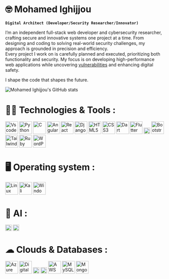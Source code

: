 # 🤓 Mohamed Ighijjou

**``Digital Architect (Developer/Security Researcher/Innovator)``**

I’m an independent full-stack web developer and cybersecurity researcher, crafting secure and innovative systems one project at a time. From designing and coding to solving real-world security challenges, my approach is grounded in precision and efficiency.  
Every project I work on is carefully planned and executed, prioritizing both functionality and security. My focus is on developing high-performance web applications while uncovering [vulnerabilities](https://en.wikipedia.org/wiki/Vulnerability_(computer_security)) and enhancing digital safety.

I shape the code that shapes the future.

![Mohamed Ighijjou's GitHub stats](https://github-readme-stats.vercel.app/api?username=Wanda0fU&show_icons=true&theme=transparent)

# 🧑‍💻 Technologies & Tools :

<img src="https://raw.githubusercontent.com/marwin1991/profile-technology-icons/refs/heads/main/icons/visual_studio_code.png" alt="Vscode" width="40" height="40" />  
<img src="https://raw.githubusercontent.com/marwin1991/profile-technology-icons/refs/heads/main/icons/python.png" alt="Python" width="40" height="40" />  
<img src="https://raw.githubusercontent.com/marwin1991/profile-technology-icons/refs/heads/main/icons/c.png" alt="C" width="40" height="40" />  
<img src="https://raw.githubusercontent.com/marwin1991/profile-technology-icons/refs/heads/main/icons/angular.png" alt="Angular" width="40" height="40" />  
<img src="https://raw.githubusercontent.com/marwin1991/profile-technology-icons/refs/heads/main/icons/react.png" alt="React" width="40" height="40" />  
<img src="https://raw.githubusercontent.com/marwin1991/profile-technology-icons/refs/heads/main/icons/django.png" alt="Django" width="40" height="40" />  
<img src="https://raw.githubusercontent.com/marwin1991/profile-technology-icons/refs/heads/main/icons/html.png" alt="HTML5" width="40" height="40" />  
<img src="https://raw.githubusercontent.com/marwin1991/profile-technology-icons/refs/heads/main/icons/css.png" alt="CSS3" width="40" height="40" />  
<img src="https://raw.githubusercontent.com/marwin1991/profile-technology-icons/refs/heads/main/icons/dart.png" alt="Dart" width="40" height="40" />  
<img src="https://raw.githubusercontent.com/marwin1991/profile-technology-icons/refs/heads/main/icons/flutter.png" alt="Flutter" width="40" height="40" />  
<img src="https://img.shields.io/badge/Matplotlib-%23ffffff.svg?style=for-the-badge&logo=Matplotlib&logoColor=black" alt="Matplotlib" height="20" />  
<img src="https://raw.githubusercontent.com/marwin1991/profile-technology-icons/refs/heads/main/icons/bootstrap.png" alt="Bootstrap" width="40" height="40" />  
<img src="https://raw.githubusercontent.com/marwin1991/profile-technology-icons/refs/heads/main/icons/tailwind_css.png" alt="TailwindCSS" width="40" height="40" />  
<img src="https://raw.githubusercontent.com/marwin1991/profile-technology-icons/refs/heads/main/icons/ruby.png" alt="Ruby" width="40" height="40" />  
<img src="https://raw.githubusercontent.com/marwin1991/profile-technology-icons/refs/heads/main/icons/wordpress.png" alt="WordPress" width="40" height="40" />  

# 🖥️ Operating system :

<img src="https://raw.githubusercontent.com/marwin1991/profile-technology-icons/refs/heads/main/icons/linux.png" alt="Linux" width="40" height="40" />  
<img src="https://raw.githubusercontent.com/marwin1991/profile-technology-icons/refs/heads/main/icons/kali_linux.png" alt="Kali" width="40" height="40" />  
<img src="https://raw.githubusercontent.com/marwin1991/profile-technology-icons/refs/heads/main/icons/windows.png" alt="Windows" width="40" height="40" />  

# 🤖 AI :

<img src="https://img.shields.io/badge/ChatGPT-74aa9c?style=for-the-badge&logo=openai&logoColor=white" alt="ChatGPT" height="20" />  
<img src="https://img.shields.io/badge/github%20copilot-000000?style=for-the-badge&logo=githubcopilot&logoColor=white" alt="GitHub Copilot" height="20" />  

# ☁ Clouds & Databases :

<img src="https://raw.githubusercontent.com/marwin1991/profile-technology-icons/refs/heads/main/icons/microsoft_azure.png" alt="Azure" width="40" height="40" />  
<img src="https://raw.githubusercontent.com/marwin1991/profile-technology-icons/refs/heads/main/icons/digital_ocean.png" alt="DigitalOcean" width="40" height="40" />  
<img src="https://img.shields.io/badge/Oracle-F80000?style=for-the-badge&logo=oracle&logoColor=black" alt="Oracle" height="20" />  
<img src="https://img.shields.io/badge/Cloudflare-F38020?style=for-the-badge&logo=Cloudflare&logoColor=white" alt="Cloudflare" height="20" />  
<img src="https://raw.githubusercontent.com/marwin1991/profile-technology-icons/refs/heads/main/icons/aws.png" alt="AWS" width="40" height="40" />  
<img src="https://raw.githubusercontent.com/marwin1991/profile-technology-icons/refs/heads/main/icons/mysql.png" alt="MySQL" width="40" height="40" />  
<img src="https://raw.githubusercontent.com/marwin1991/profile-technology-icons/refs/heads/main/icons/mongodb.png" alt="MongoDB" width="40" height="40" />  
